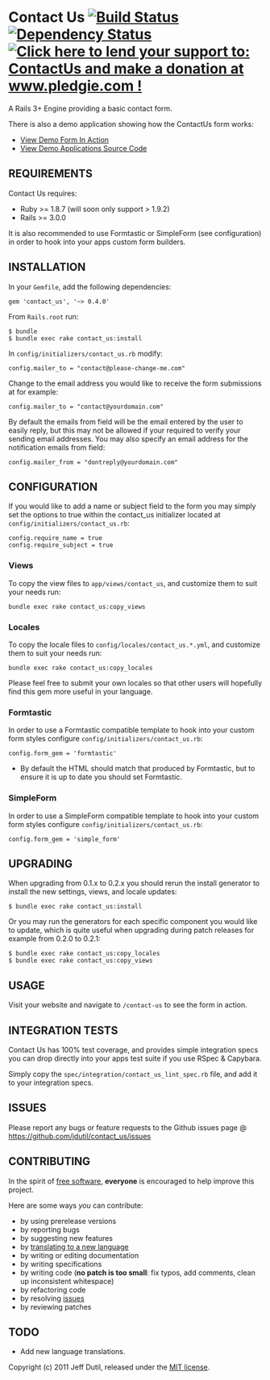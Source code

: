 # Contact Us [![Build Status](https://secure.travis-ci.org/jdutil/contact_us.png)](http://travis-ci.org/jdutil/contact_us) [![Dependency Status](https://gemnasium.com/jdutil/contact_us.png?travis)](https://gemnasium.com/jdutil/contact_us) [![Click here to lend your support to: ContactUs and make a donation at www.pledgie.com !](https://www.pledgie.com/campaigns/16807.png?skin_name=chrome)][pledgie]
A Rails 3+ Engine providing a basic contact form.  

[travis]: http://travis-ci.org/jdutil/contact_us
[gemnasium]: https://gemnasium.com/jdutil/contact_us
[pledgie]: http://www.pledgie.com/campaigns/16807

There is also a demo application showing how the ContactUs form works:

* [View Demo Form In Action](http://contact-us-demo.heroku.com)
* [View Demo Applications Source Code](http://github.com/jdutil/contact_us_demo)

## REQUIREMENTS

Contact Us requires:

* Ruby >= 1.8.7 (will soon only support > 1.9.2)
* Rails >= 3.0.0

It is also recommended to use Formtastic or SimpleForm (see configuration) in order to hook into your apps custom form builders.

## INSTALLATION

In your `Gemfile`, add the following dependencies:

    gem 'contact_us', '~> 0.4.0'

From `Rails.root` run:

    $ bundle
    $ bundle exec rake contact_us:install

In `config/initializers/contact_us.rb` modify:

    config.mailer_to = "contact@please-change-me.com"

Change to the email address you would like to receive the form submissions at for example:

    config.mailer_to = "contact@yourdomain.com"

By default the emails from field will be the email entered by the user to easily reply, but this may not be allowed if your required to verify your sending email addresses.
You may also specify an email address for the notification emails from field:

    config.mailer_from = "dontreply@yourdomain.com"

## CONFIGURATION

If you would like to add a name or subject field to the form you may simply
set the options to true within the contact_us initializer located at `config/initializers/contact_us.rb`:

    config.require_name = true
    config.require_subject = true

### Views

To copy the view files to `app/views/contact_us`, and customize them to suit your needs run:

    bundle exec rake contact_us:copy_views

### Locales

To copy the locale files to `config/locales/contact_us.*.yml`, and customize them to suit your needs run:

    bundle exec rake contact_us:copy_locales

Please feel free to submit your own locales so that other users will hopefully find this gem more useful in your language.

### Formtastic

In order to use a Formtastic compatible template to hook into your custom form styles configure `config/initializers/contact_us.rb`:

    config.form_gem = 'formtastic'

* By default the HTML should match that produced by Formtastic, but to ensure it is up to date you should set Formtastic.

### SimpleForm

In order to use a SimpleForm compatible template to hook into your custom form styles configure `config/initializers/contact_us.rb`:

    config.form_gem = 'simple_form'

## UPGRADING

When upgrading from 0.1.x to 0.2.x you should rerun the install generator to install the new settings, views, and locale updates:

    $ bundle exec rake contact_us:install

Or you may run the generators for each specific component you would like to update, which is quite useful when upgrading during patch releases for example from 0.2.0 to 0.2.1:

    $ bundle exec rake contact_us:copy_locales
    $ bundle exec rake contact_us:copy_views

## USAGE

Visit your website and navigate to `/contact-us` to see the form in action.

## INTEGRATION TESTS

Contact Us has 100% test coverage, and provides simple integration specs you can drop directly into your apps test suite if you use RSpec & Capybara.

Simply copy the `spec/integration/contact_us_lint_spec.rb` file, and add it to your integration specs. 

## ISSUES

Please report any bugs or feature requests to the Github issues page @ https://github.com/jdutil/contact_us/issues

## CONTRIBUTING

In the spirit of [free software](http://www.fsf.org/licensing/essays/free-sw.html), **everyone** is encouraged to help improve this project.

Here are some ways *you* can contribute:

* by using prerelease versions
* by reporting bugs
* by suggesting new features
* by [translating to a new language](https://github.com/jdutil/contact_us/tree/master/config/locales)
* by writing or editing documentation
* by writing specifications
* by writing code (**no patch is too small**: fix typos, add comments, clean up inconsistent whitespace)
* by refactoring code
* by resolving [issues](https://github.com/jdutil/contact_us/issues)
* by reviewing patches

## TODO

* Add new language translations.

Copyright (c) 2011 Jeff Dutil, released under the [MIT license](https://github.com/jdutil/contact_us/tree/master/MIT-LICENSE).
